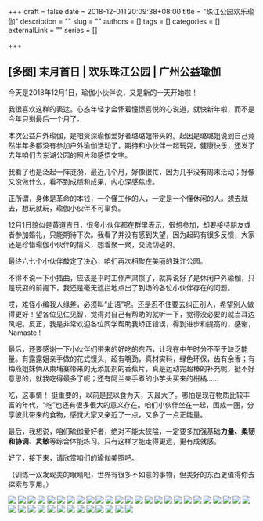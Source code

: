 +++
draft = false
date = 2018-12-01T20:09:38+08:00
title = "珠江公园欢乐瑜伽"
description = ""
slug = ""
authors = []
tags = []
categories = []
externalLink = ""
series = []

+++

## **[多图] 末月首日 | 欢乐珠江公园 | 广州公益瑜伽**


今天是2018年12月1日，瑜伽小伙伴说，又是新的一天开始啦！

我很喜欢这样的表达。心态年轻才会怀着憧憬喜悦的心说道，就快新年啦，而不是今年只剩最后一个月了。

本次公益户外瑜伽，是咱资深瑜伽爱好者璐璐姐带头的。起因是璐璐姐说到自己竟然半年多都没有参加户外瑜伽活动了，期待和小伙伴一起玩耍，健康快乐，还发了去年咱们去东湖公园的照片和感悟文字。

我看了也是泛起一阵涟漪，最近几个月，好像很忙，因为几乎没有周末活动；好像又没做什么，看不到成绩和成果，内心深感焦虑。

正所谓，身体是革命的本钱，一个懂工作的人，一定是一个懂休闲的人。想去就去，想玩就玩，瑜伽小伙伴不可辜负。

12月1日貌似是黄道吉日，很多小伙伴都在群里表示，很想参加，却要接待朋友或者参加婚礼，只能期待下次。我看了并没有感到失望，因为起码有很多反馈，大家还是珍惜瑜伽小伙伴的情义，想着聚一聚，交流切磋的。

最终六七个小伙伴敲定了决心，咱们再次相聚在美丽的珠江公园。

不得不说一下小插曲，应该是平时工作严肃惯了，就算说好了是休闲户外瑜伽，只是玩耍的前提下，我还是毫无遮拦地点出了到场的各位小伙伴存在的问题。

哎，难怪小编我人缘差，必须叫“止语”呢。还是忍不住要去纠正别人，希望别人做得更好！望各位见仁见智，觉得对自己有帮助的就听一下，觉得没必要的就当耳边风吧。反正，我是非常欢迎各位同学帮助我矫正错误，得到进步和提高的，感谢，Namaste !

最后，还要感谢一下小伙伴们带来的好吃的东西，让我在中午时分不至于缺乏能量。有露露姐亲手做的花式馒头，超有嚼劲，真材实料，绿色环保，齿有余香；有梅燕姐妹俩从柬埔寨带来的无添加剂的香蕉片，真是运动完超棒的补充呢，挺不好意思的，就我吃得最多了呢；还有阿兰亲手煮的小芋头买来的柑橘……

吃，这事情！ 挺重要的，以前是民以食为天，天最大了。哪怕是现在物质比较丰富的年代，“吃”也还有很多很大的意义存在。咱们小伙伴坐在一起，围成一圈，分享彼此带来的食物，感觉大家又亲近了一点，又多了一点正能量。

最后，我想说，咱们瑜伽爱好者，绝对不能太狭隘，一定要多加强基础**力量、柔韧和协调、灵敏**等综合体能练习。只有这样才能走得更远，更有成就感。

好了，接下来，请欣赏咱们的瑜伽美照吧。

（训练一双发现美的眼睛吧，世界有很多不如意的事物，但美好的东西更值得你去探索与享用。）

![](https://raw.githubusercontent.com/lshcool/pic/master/202303230708139.JPG)
![](https://raw.githubusercontent.com/lshcool/pic/master/202303230708141.JPG)
![](https://raw.githubusercontent.com/lshcool/pic/master/202303230708142.JPG)
![](https://raw.githubusercontent.com/lshcool/pic/master/202303230708143.JPG)
![](https://raw.githubusercontent.com/lshcool/pic/master/202303230708144.JPG)
![](https://raw.githubusercontent.com/lshcool/pic/master/202303230708145.JPG)
![](https://raw.githubusercontent.com/lshcool/pic/master/202303230708146.JPG)
![](https://raw.githubusercontent.com/lshcool/pic/master/202303230708147.JPG)
![](https://raw.githubusercontent.com/lshcool/pic/master/202303230708148.JPG)
![](https://raw.githubusercontent.com/lshcool/pic/master/202303230708149.JPG)
![](https://raw.githubusercontent.com/lshcool/pic/master/202303230708150.JPG)
![](https://raw.githubusercontent.com/lshcool/pic/master/202303230708151.JPG)
![](https://raw.githubusercontent.com/lshcool/pic/master/202303230708152.JPG)
![](https://raw.githubusercontent.com/lshcool/pic/master/202303230708153.JPG)
![](https://raw.githubusercontent.com/lshcool/pic/master/202303230708154.JPG)
![](https://raw.githubusercontent.com/lshcool/pic/master/202303230708155.JPG)
![](https://raw.githubusercontent.com/lshcool/pic/master/202303230708156.JPG)
![](https://raw.githubusercontent.com/lshcool/pic/master/202303230708157.JPG)
![](https://raw.githubusercontent.com/lshcool/pic/master/202303230708158.JPG)
![](https://raw.githubusercontent.com/lshcool/pic/master/202303230708159.JPG)
![](https://raw.githubusercontent.com/lshcool/pic/master/202303230708160.JPG)
![](https://raw.githubusercontent.com/lshcool/pic/master/202303230708161.JPG)
![](https://raw.githubusercontent.com/lshcool/pic/master/202303230708162.JPG)
![](https://raw.githubusercontent.com/lshcool/pic/master/202303230708163.JPG)
![](https://raw.githubusercontent.com/lshcool/pic/master/202303230708164.JPG)
![](https://raw.githubusercontent.com/lshcool/pic/master/202303230708165.JPG)
![](https://raw.githubusercontent.com/lshcool/pic/master/202303230708166.JPG)
![](https://raw.githubusercontent.com/lshcool/pic/master/202303230708167.JPG)
![](https://raw.githubusercontent.com/lshcool/pic/master/202303230708168.JPG)
![](https://raw.githubusercontent.com/lshcool/pic/master/202303230708169.JPG)
![](https://raw.githubusercontent.com/lshcool/pic/master/202303230708170.JPG)
![](https://raw.githubusercontent.com/lshcool/pic/master/202303230708171.JPG)
![](https://raw.githubusercontent.com/lshcool/pic/master/202303230708172.JPG)
![](https://raw.githubusercontent.com/lshcool/pic/master/202303230708173.JPG)
![](https://raw.githubusercontent.com/lshcool/pic/master/202303230708174.JPG)
![](https://raw.githubusercontent.com/lshcool/pic/master/202303230708175.JPG)
![](https://raw.githubusercontent.com/lshcool/pic/master/202303230708176.JPG)
![](https://raw.githubusercontent.com/lshcool/pic/master/202303230708177.JPG)